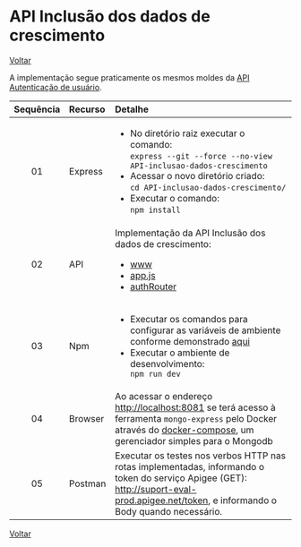 <!-- markdownlint-disable MD033 -->
# API Inclusão dos dados de crescimento

[Voltar](conteudo2.md)

A implementação segue praticamente os mesmos moldes da [API Autenticação de usuário](api-autenticacao-usuario.md).

|Sequência|Recurso|Detalhe|
|:--:|:--|:--|
|01|Express|<ul><li>No diretório raiz executar o comando:<br />`express --git --force --no-view API-inclusao-dados-crescimento`</li><li>Acessar o novo diretório criado:<br />`cd API-inclusao-dados-crescimento/`</li><li>Executar o comando:<br />`npm install`</li></ul>|
|02|API|Implementação da API Inclusão dos dados de crescimento:<br /><ul><li>[www](../project-children-progress/API-inclusao-dados-crescimento/bin/www)</li><li>[app.js](.../project-children-progress/API-inclusao-dados-crescimento/app.js)</li><li>[authRouter](../project-children-progress/API-inclusao-dados-crescimento/routes/authRouter.js)</li></ul>|
|03|Npm|<ul><li>Executar os comandos para configurar as variáveis de ambiente conforme demonstrado [aqui](suport.md)<br /><li>Executar o ambiente de desenvolvimento:</li>`npm run dev`|
|04|Browser|Ao acessar o endereço <http://localhost:8081> se terá acesso à ferramenta `mongo-express` pelo Docker através do [docker-compose](../project-children-progress/docker-compose.yml), um gerenciador simples para o Mongodb|
|05|Postman|Executar os testes nos verbos HTTP nas rotas implementadas, informando o token do serviço Apigee (GET): <http://suport-eval-prod.apigee.net/token>, e informando o Body quando necessário.|

[Voltar](conteudo2.md)
